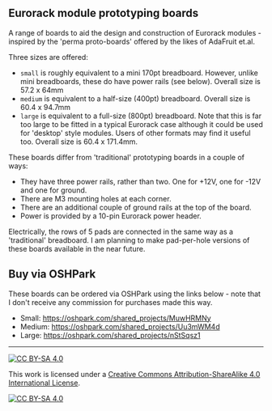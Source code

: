 ## Eurorack module prototyping boards

A range of boards to aid the design and construction of Eurorack modules - inspired by the 'perma proto-boards' offered by the likes of AdaFruit et.al.

Three sizes are offered:

- `small` is roughly equivalent to a mini 170pt breadboard. However, unlike mini breadboards, these do have power rails (see below). Overall size is 57.2 x 64mm
- `medium` is equivalent to a half-size (400pt) breadboard. Overall size is 60.4 x 94.7mm
- `large` is equivalent to a full-size (800pt) breadboard. Note that this is far too large to be fitted in a typical Eurorack case although it could be used for 'desktop' style modules. Users of other formats may find it useful too. Overall size is 60.4 x 171.4mm.

These boards differ from 'traditional' prototyping boards in a couple of ways:

- They have three power rails, rather than two. One for +12V, one for -12V and one for ground.
- There are M3 mounting holes at each corner.
- There are an additional couple of ground rails at the top of the board.
- Power is provided by a 10-pin Eurorack power header.

Electrically, the rows of 5 pads are connected in the same way as a 'traditional' breadboard. I am planning to make pad-per-hole versions of these boards 
available in the near future.

## Buy via OSHPark

These boards can be ordered via OSHPark using the links below - note that I don't receive any commission for purchases made this way.

- Small: https://oshpark.com/shared_projects/MuwHRMNy
- Medium: https://oshpark.com/shared_projects/Uu3mWM4d
- Large: https://oshpark.com/shared_projects/nStSqsz1

------------

[![CC BY-SA 4.0][cc-by-sa-shield]][cc-by-sa]

This work is licensed under a
[Creative Commons Attribution-ShareAlike 4.0 International License][cc-by-sa].

[![CC BY-SA 4.0][cc-by-sa-image]][cc-by-sa]

[cc-by-sa]: http://creativecommons.org/licenses/by-sa/4.0/
[cc-by-sa-image]: https://licensebuttons.net/l/by-sa/4.0/88x31.png
[cc-by-sa-shield]: https://img.shields.io/badge/License-CC%20BY--SA%204.0-lightgrey.svg
